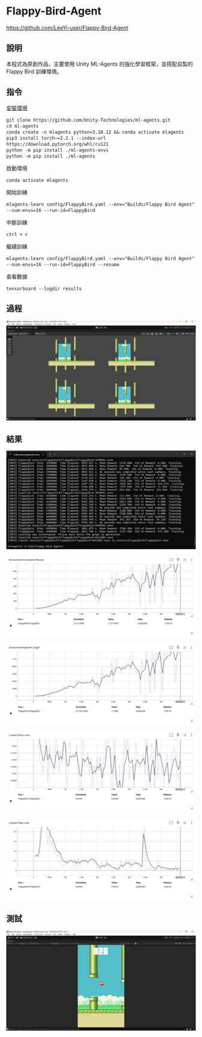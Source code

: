 # Flappy-Bird-Agent

https://github.com/LeeYi-user/Flappy-Bird-Agent

## 說明

本程式為原創作品，主要使用 Unity ML-Agents 的強化學習框架，並搭配自製的 Flappy Bird 訓練環境。

## 指令

[安裝環境](https://unity-technologies.github.io/ml-agents/Installation/)
```
git clone https://github.com/Unity-Technologies/ml-agents.git
cd ml-agents
conda create -n mlagents python=3.10.12 && conda activate mlagents
pip3 install torch~=2.2.1 --index-url https://download.pytorch.org/whl/cu121
python -m pip install ./ml-agents-envs
python -m pip install ./ml-agents
```

啟動環境
```
conda activate mlagents
```

開始訓練
```
mlagents-learn config/FlappyBird.yaml --env="Builds/Flappy Bird Agent" --num-envs=16 --run-id=FlappyBird
```

中斷訓練
```
ctrl + c
```

繼續訓練
```
mlagents-learn config/FlappyBird.yaml --env="Builds/Flappy Bird Agent" --num-envs=16 --run-id=FlappyBird --resume
```

查看數據
```
tensorboard --logdir results
```

## 過程

![alt text](image.png)

## 結果

![alt text](image-1.png)

![alt text](image-2.png)

![alt text](image-3.png)

![alt text](image-4.png)

![alt text](image-5.png)

## 測試

![alt text](image-6.png)
